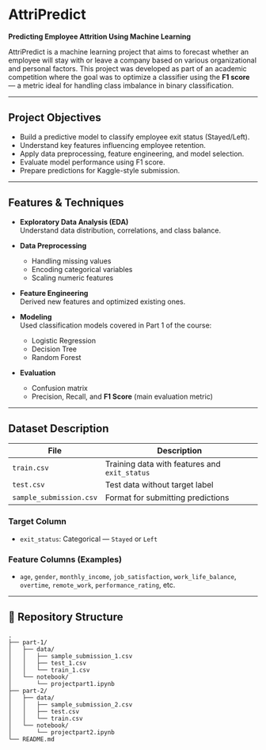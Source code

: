 # AttriPredict 
**Predicting Employee Attrition Using Machine Learning**

AttriPredict is a machine learning project that aims to forecast whether an employee will stay with or leave a company based on various organizational and personal factors. This project was developed as part of an academic competition where the goal was to optimize a classifier using the **F1 score** — a metric ideal for handling class imbalance in binary classification.

---

## Project Objectives

- Build a predictive model to classify employee exit status (Stayed/Left).
- Understand key features influencing employee retention.
- Apply data preprocessing, feature engineering, and model selection.
- Evaluate model performance using F1 score.
- Prepare predictions for Kaggle-style submission.

---

## Features & Techniques

- **Exploratory Data Analysis (EDA)**  
  Understand data distribution, correlations, and class balance.

- **Data Preprocessing**  
  - Handling missing values  
  - Encoding categorical variables  
  - Scaling numeric features  

- **Feature Engineering**  
  Derived new features and optimized existing ones.

- **Modeling**  
  Used classification models covered in Part 1 of the course:
  - Logistic Regression  
  - Decision Tree  
  - Random Forest  

- **Evaluation**  
  - Confusion matrix  
  - Precision, Recall, and **F1 Score** (main evaluation metric)

---

## Dataset Description

| File | Description |
|------|-------------|
| `train.csv` | Training data with features and `exit_status` |
| `test.csv` | Test data without target label |
| `sample_submission.csv` | Format for submitting predictions |

###  Target Column
- `exit_status`: Categorical — `Stayed` or `Left`

###  Feature Columns (Examples)
- `age`, `gender`, `monthly_income`, `job_satisfaction`, `work_life_balance`, `overtime`, `remote_work`, `performance_rating`, etc.

---

## 📁 Repository Structure

```
.
├── part-1/
│   ├── data/
│   │   ├── sample_submission_1.csv
│   │   ├── test_1.csv
│   │   └── train_1.csv
│   └── notebook/
│       └── projectpart1.ipynb
├── part-2/
│   ├── data/
│   │   ├── sample_submission_2.csv
│   │   ├── test.csv
│   │   └── train.csv
│   └── notebook/
│       └── projectpart2.ipynb
└── README.md
```

